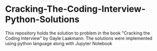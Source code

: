 # Cracking-The-Coding-Interview-Python-Solutions
This repository holds the solution to problem in the book "Cracking the Coding Interview" by Gayle Laakmann. The solutions were implemented using python language along with Jupyter Notebook
